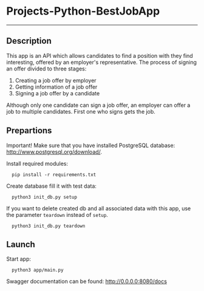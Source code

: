 # Projects-Python-BestJobApp
_____________________________
## Description
This app is an API which allows candidates to find a position with they find interesting, offered by an employer's representative.
The process of signing an offer divided to three stages:

1. Creating a job offer by employer
2. Getting information of a job offer
3. Signing a job offer by a candidate

Although only one candidate can sign a job offer, an employer can offer a job to multiple candidates. First one who signs gets the job.

## Prepartions
Important!
Make sure that you have installed PostgreSQL database: http://www.postgresql.org/download/.

Install required modules:
```
  pip install -r requirements.txt
```
Create database fill it with test data:
```
  python3 init_db.py setup
```
If you want to delete created db and all associated data with this app, use the parameter `teardown` instead of `setup`.
```
  python3 init_db.py teardown
```

## Launch
Start app:
```
  python3 app/main.py
```
Swagger documentation can be found:
http://0.0.0.0:8080/docs




